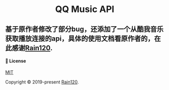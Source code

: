 <h1 align="center">QQ Music API</h1>

## 基于原作者修改了部分bug，还添加了一个从酷我音乐获取播放连接的api，具体的使用文档看原作者的，在此感谢[Rain120](https://github.com/Rain120).

#### 📝 License

[MIT](https://github.com/Rain120/qq-music-api/blob/master/LICENSE)

Copyright © 2019-present [Rain120](https://github.com/Rain120).
